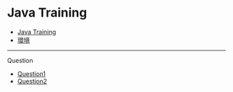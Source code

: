 # Java Training

<!-- toc -->

* [Java Training](./01_training.md)
* [環境](./02_環境.md)

---

Question

* [Question1](./questions/01_question.md)
* [Question2](./questions/02_question.md)
